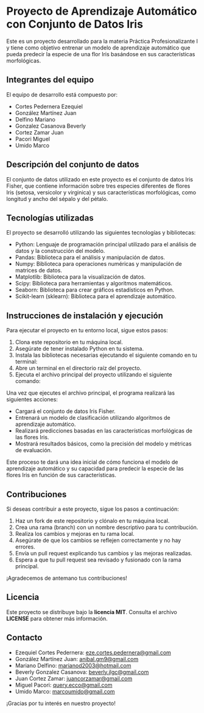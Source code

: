 # Proyecto de Aprendizaje Automático con Conjunto de Datos Iris

Este es un proyecto desarrollado para la materia Práctica Profesionalizante I y tiene como objetivo entrenar un modelo de aprendizaje automático que pueda predecir la especie de una flor Iris basándose en sus características morfológicas.

## Integrantes del equipo

El equipo de desarrollo está compuesto por:

- Cortes Pedernera Ezequiel
- González Martínez Juan 
- Delfino Mariano 
- Gonzalez Casanova Beverly 
- Cortez Zamar Juan 
- Pacori Miguel 
- Umido Marco

## Descripción del conjunto de datos

El conjunto de datos utilizado en este proyecto es el conjunto de datos Iris Fisher, que contiene información sobre tres especies diferentes de flores Iris (setosa, versicolor y virginica) y sus características morfológicas, como longitud y ancho del sépalo y del pétalo.

## Tecnologías utilizadas

El proyecto se desarrolló utilizando las siguientes tecnologías y bibliotecas:

- Python: Lenguaje de programación principal utilizado para el análisis de datos y la construcción del modelo.
- Pandas: Biblioteca para el análisis y manipulación de datos.
- Numpy: Biblioteca para operaciones numéricas y manipulación de matrices de datos.
- Matplotlib: Biblioteca para la visualización de datos.
- Scipy: Biblioteca para herramientas y algoritmos matemáticos.
- Seaborn: Biblioteca para crear gráficos estadísticos en Python.
- Scikit-learn (sklearn): Biblioteca para el aprendizaje automático.

## Instrucciones de instalación y ejecución

Para ejecutar el proyecto en tu entorno local, sigue estos pasos:

1. Clona este repositorio en tu máquina local.
2. Asegúrate de tener instalado Python en tu sistema.
3. Instala las bibliotecas necesarias ejecutando el siguiente comando en tu terminal:
4. Abre un terminal en el directorio raíz del proyecto.
5. Ejecuta el archivo principal del proyecto utilizando el siguiente comando:


Una vez que ejecutes el archivo principal, el programa realizará las siguientes acciones:

- Cargará el conjunto de datos Iris Fisher.
- Entrenará un modelo de clasificación utilizando algoritmos de aprendizaje automático.
- Realizará predicciones basadas en las características morfológicas de las flores Iris.
- Mostrará resultados básicos, como la precisión del modelo y métricas de evaluación.

Este proceso te dará una idea inicial de cómo funciona el modelo de aprendizaje automático y su capacidad para predecir la especie de las flores Iris en función de sus características.

## Contribuciones

Si deseas contribuir a este proyecto, sigue los pasos a continuación:

1. Haz un fork de este repositorio y clónalo en tu máquina local.
2. Crea una rama (branch) con un nombre descriptivo para tu contribución.
3. Realiza los cambios y mejoras en tu rama local.
4. Asegúrate de que los cambios se reflejen correctamente y no hay errores.
5. Envía un pull request explicando tus cambios y las mejoras realizadas.
6. Espera a que tu pull request sea revisado y fusionado con la rama principal.

¡Agradecemos de antemano tus contribuciones!

## Licencia

Este proyecto se distribuye bajo la **licencia MIT**. Consulta el archivo **LICENSE** para obtener más información.

## Contacto

- Ezequiel Cortes Pedernera: eze.cortes.pedernera@gmail.com
- González Martínez Juan: anibal.gm9@gmail.com
- Mariano Delfino: marianod2003@hotmail.com
- Beverly Gonzalez Casanova: beverly.jlgc@gmail.com
- Juan Cortez Zamar: juancorzamar@gmail.com
- Miguel Pacori: query.ecco@gmail.com
- Umido Marco: marcoumido@gmail.com

¡Gracias por tu interés en nuestro proyecto!
